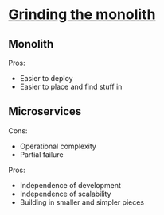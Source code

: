 # [Grinding the monolith](https://www.youtube.com/watch?v=xxW_c_8AHiE)

## Monolith

Pros:
* Easier to deploy
* Easier to place and find stuff in

## Microservices

Cons:
* Operational complexity
* Partial failure

Pros:
* Independence of development
* Independence of scalability
* Building in smaller and simpler pieces